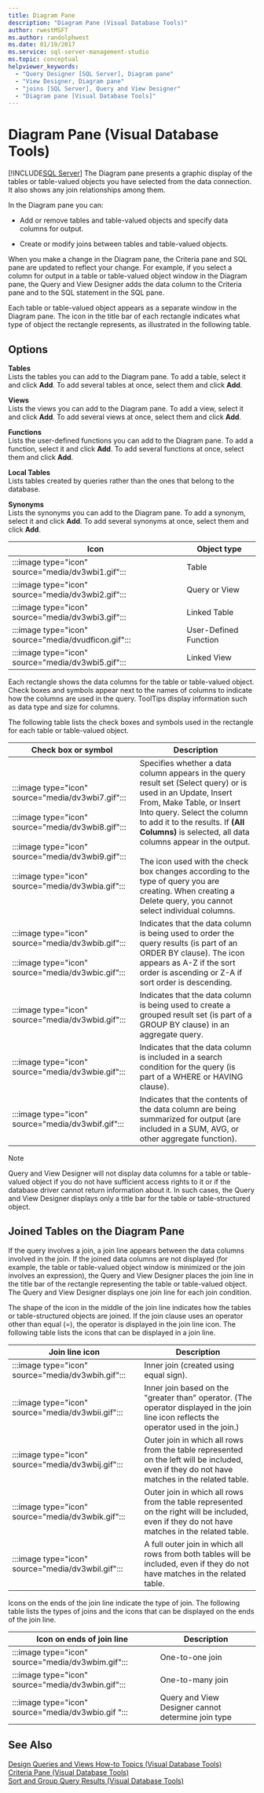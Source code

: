 ```yaml
---
title: Diagram Pane
description: "Diagram Pane (Visual Database Tools)"
author: rwestMSFT
ms.author: randolphwest
ms.date: 01/19/2017
ms.service: sql-server-management-studio
ms.topic: conceptual
helpviewer_keywords:
  - "Query Designer [SQL Server], Diagram pane"
  - "View Designer, Diagram pane"
  - "joins [SQL Server], Query and View Designer"
  - "Diagram pane [Visual Database Tools]"
---
```

# Diagram Pane (Visual Database Tools)
[!INCLUDE[SQL Server](../includes/applies-to-version/sqlserver.md)]
The Diagram pane presents a graphic display of the tables or table-valued objects you have selected from the data connection. It also shows any join relationships among them.  
  
In the Diagram pane you can:  
  
-   Add or remove tables and table-valued objects and specify data columns for output.  
  
-   Create or modify joins between tables and table-valued objects.  
  
When you make a change in the Diagram pane, the Criteria pane and SQL pane are updated to reflect your change. For example, if you select a column for output in a table or table-valued object window in the Diagram pane, the Query and View Designer adds the data column to the Criteria pane and to the SQL statement in the SQL pane.  
  
Each table or table-valued object appears as a separate window in the Diagram pane. The icon in the title bar of each rectangle indicates what type of object the rectangle represents, as illustrated in the following table.  
  
## Options  
**Tables**  
Lists the tables you can add to the Diagram pane. To add a table, select it and click **Add**. To add several tables at once, select them and click **Add**.  
  
**Views**  
Lists the views you can add to the Diagram pane. To add a view, select it and click **Add**. To add several views at once, select them and click **Add**.  
  
**Functions**  
Lists the user-defined functions you can add to the Diagram pane. To add a function, select it and click **Add**. To add several functions at once, select them and click **Add**.  
  
**Local Tables**  
Lists tables created by queries rather than the ones that belong to the database.  
  
**Synonyms**  
Lists the synonyms you can add to the Diagram pane. To add a synonym, select it and click **Add**. To add several synonyms at once, select them and click **Add**.  
  
|Icon|Object type|  
|--------|---------------|  
|:::image type="icon" source="media/dv3wbi1.gif":::|Table|  
|:::image type="icon" source="media/dv3wbi2.gif":::|Query or View|  
|:::image type="icon" source="media/dv3wbi3.gif":::|Linked Table|  
|:::image type="icon" source="media/dvudficon.gif":::|User-Defined Function|  
|:::image type="icon" source="media/dv3wbi5.gif":::|Linked View|  
  
Each rectangle shows the data columns for the table or table-valued object. Check boxes and symbols appear next to the names of columns to indicate how the columns are used in the query. ToolTips display information such as data type and size for columns.  
  
The following table lists the check boxes and symbols used in the rectangle for each table or table-valued object.  
  
|Check box or symbol|Description|  
|-----------------------|---------------|  
|:::image type="icon" source="media/dv3wbi7.gif":::<br /><br />:::image type="icon" source="media/dv3wbi8.gif":::<br /><br />:::image type="icon" source="media/dv3wbi9.gif":::<br /><br />:::image type="icon" source="media/dv3wbia.gif":::|Specifies whether a data column appears in the query result set (Select query) or is used in an Update, Insert From, Make Table, or Insert Into query. Select the column to add it to the results. If **(All Columns)** is selected, all data columns appear in the output.<br /><br />The icon used with the check box changes according to the type of query you are creating. When creating a Delete query, you cannot select individual columns.|  
|:::image type="icon" source="media/dv3wbib.gif":::<br /><br />:::image type="icon" source="media/dv3wbic.gif":::|Indicates that the data column is being used to order the query results (is part of an ORDER BY clause). The icon appears as A-Z if the sort order is ascending or Z-A if sort order is descending.|  
|:::image type="icon" source="media/dv3wbid.gif":::|Indicates that the data column is being used to create a grouped result set (is part of a GROUP BY clause) in an aggregate query.|  
|:::image type="icon" source="media/dv3wbie.gif":::|Indicates that the data column is included in a search condition for the query (is part of a WHERE or HAVING clause).|  
|:::image type="icon" source="media/dv3wbif.gif":::|Indicates that the contents of the data column are being summarized for output (are included in a SUM, AVG, or other aggregate function).|  
  
> [!NOTE]  
> Query and View Designer will not display data columns for a table or table-valued object if you do not have sufficient access rights to it or if the database driver cannot return information about it. In such cases, the Query and View Designer displays only a title bar for the table or table-structured object.  
  
## Joined Tables on the Diagram Pane  
If the query involves a join, a join line appears between the data columns involved in the join. If the joined data columns are not displayed (for example, the table or table-valued object window is minimized or the join involves an expression), the Query and View Designer places the join line in the title bar of the rectangle representing the table or table-valued object. The Query and View Designer displays one join line for each join condition.  
  
The shape of the icon in the middle of the join line indicates how the tables or table-structured objects are joined. If the join clause uses an operator other than equal (=), the operator is displayed in the join line icon. The following table lists the icons that can be displayed in a join line.  
  
|Join line icon|Description|  
|------------------|---------------|  
|:::image type="icon" source="media/dv3wbih.gif":::|Inner join (created using equal sign).|  
|:::image type="icon" source="media/dv3wbii.gif":::|Inner join based on the "greater than" operator. (The operator displayed in the join line icon reflects the operator used in the join.)|  
|:::image type="icon" source="media/dv3wbij.gif":::|Outer join in which all rows from the table represented on the left will be included, even if they do not have matches in the related table.|  
|:::image type="icon" source="media/dv3wbik.gif":::|Outer join in which all rows from the table represented on the right will be included, even if they do not have matches in the related table.|  
|:::image type="icon" source="media/dv3wbil.gif":::|A full outer join in which all rows from both tables will be included, even if they do not have matches in the related table.|  
  
Icons on the ends of the join line indicate the type of join. The following table lists the types of joins and the icons that can be displayed on the ends of the join line.  
  
|Icon on ends of join line|Description|  
|-----------------------------|---------------|  
|:::image type="icon" source="media/dv3wbim.gif":::|One-to-one join|  
|:::image type="icon" source="media/dv3wbin.gif":::|One-to-many join|  
|:::image type="icon" source="media/dv3wbio.gif ":::|Query and View Designer cannot determine join type|  
  
## See Also  
[Design Queries and Views How-to Topics &#40;Visual Database Tools&#41;](design-queries-and-views-how-to-topics-visual-database-tools.md)  
[Criteria Pane &#40;Visual Database Tools&#41;](criteria-pane-visual-database-tools.md)  
[Sort and Group Query Results &#40;Visual Database Tools&#41;](sort-and-group-query-results-visual-database-tools.md)  
  
